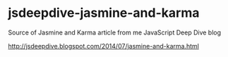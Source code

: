 jsdeepdive-jasmine-and-karma
============================

Source of Jasmine and Karma article from me JavaScript Deep Dive blog

http://jsdeepdive.blogspot.com/2014/07/jasmine-and-karma.html
